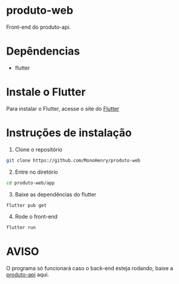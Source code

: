 # produto-web

Front-end do produto-api.

# Depêndencias
- flutter

# Instale o Flutter

Para instalar o Flutter, acesse o site do [Flutter](https://flutter.dev/)


# Instruções de instalação

1. Clone o repositório
```bash 
git clone https://github.com/MonoHenry/produto-web
```

2. Entre no diretório
```bash
cd produto-web/app
```

3. Baixe as dependências do flutter
```bash
flutter pub get
```

4. Rode o front-end

```bash
flutter run
```

# AVISO

O programa só funcionará caso o back-end esteja rodando, baixe a [produto-api](https://github.com/MonoHenry/produto-api) aqui.
